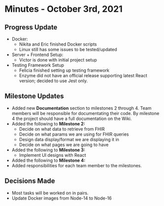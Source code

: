 # Minutes - October 3rd, 2021


Progress Update
-
- Docker:
    - Nikita and Eric finished Docker scripts
    - Linux still has some issues to be tested/updated
- Server + Frontend Setup:
    - Victor is done with initial project setup
- Testing Framework Setup
    - Felicia finished setting up testing framework
    - Enzyme did not have an official release supporting latest React version; decided to use Jest only.
	
Milestone Updates
-
- Added new **Documentation** section to milestones 2 through 4. Team members will be responsible for documentating their code. By milestone 4 the project should have a full documentation on the Wiki.
- Added the following to **Milestone 2:**
    - Decide on what data to retrieve from FHIR
    - Decide on what params we are using for FHIR queries
    - Design data display/format we are displaying it in
    - Decide on what pages we are going to have
- Added the following to **Milestone 3:** 
    - Implement UI designs with React
- Added the following to **Milestone 4:**
- Added responsibilities for each team member to the milestones.

Decisions Made
-
- Most tasks will be worked on in pairs.
- Update Docker images from Node-14 to Node-16
